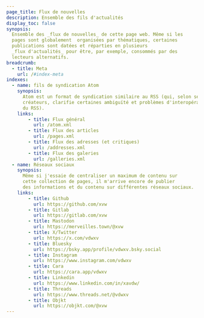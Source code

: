 ```yaml
---
page_title: Flux de nouvelles
description: Ensemble des fils d'actualités
display_toc: false
synopsis: 
  Ensemble des _flux de nouvelles_ de cette page web. Même si les 
  pages sont globalement  organisées par thématiques, certaines 
  publications sont datées et réparties en plusieurs
  _flux d'actualités_ pour être, par exemple, consommés par des 
  lecteurs alternatifs.
breadcrumb:
  - title: Meta
    url: /#index-meta
indexes:
  - name: fils de syndication Atom
    synopsis:
      Atom est un format de syndication similaire au RSS (qui, selon ses 
      créateurs, clarifie certaines ambiguïté et problèmes d'interopérabilité 
      du RSS).
    links:
        - title: Flux général
          url: /atom.xml
        - title: Flux des articles
          url: /pages.xml
        - title: Flux des adresses (et critiques)
          url: /addresses.xml
        - title: Flux des galeries
          url: /galleries.xml
  - name: Réseaux sociaux
    synopsis:
      Même si j'essaie de centraliser un maximum de contenu sur 
      cette collection de pages, il m'arrive encore de publier 
      des informations et du contenu sur différentes réseaux sociaux.
    links:
        - title: Github
          url: https://github.com/xvw
        - title: Gitlab
          url: https://gitlab.com/xvw
        - title: Mastodon
          url: https://merveilles.town/@xvw
        - title: X/Twitter
          url: https://x.com/vdwxv
        - title: Bluesky
          url: https://bsky.app/profile/vdwxv.bsky.social
        - title: Instagram
          url: https://www.instagram.com/vdwxv
        - title: Cara
          url: https://cara.app/vdwxv
        - title: Linkedin
          url: https://www.linkedin.com/in/xavdw/
        - title: Threads
          url: https://www.threads.net/@vdwxv
        - title: Objkt
          url: https://objkt.com/@xvw
---
```

